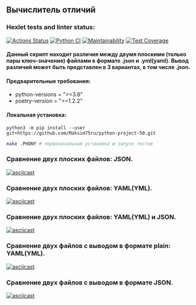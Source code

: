 ## Вычислитель отличий
### Hexlet tests and linter status:
[![Actions Status](https://github.com/Maksim75ru/python-project-50/workflows/hexlet-check/badge.svg)](https://github.com/Maksim75ru/python-project-50/actions)
[![Python CI](https://github.com/Maksim75ru/python-project-50/actions/workflows/Python_CI_4_step.yml/badge.svg)](https://github.com/Maksim75ru/python-project-50/actions/workflows/Python_CI_4_step.yml)
[![Maintainability](https://api.codeclimate.com/v1/badges/592b54a1e8930fed3d4e/maintainability)](https://codeclimate.com/github/Maksim75ru/python-project-50/maintainability)
[![Test Coverage](https://api.codeclimate.com/v1/badges/592b54a1e8930fed3d4e/test_coverage)](https://codeclimate.com/github/Maksim75ru/python-project-50/test_coverage)

#### Данный скрипт находит различия между двумя плоскими (только пары ключ-значение) файлами в формате .json и .yml(yaml). Вывод различий может быть представлен в 3 вариантах, в том числе .json.

#### Предварительные требования: 
+ python-versions = ">=3.6"
+ poetry-version = ">=1.2.2"

#### Локальная установка:
`python3 -m pip install --user git+https://github.com/Maksim75ru/python-project-50.git`

```sh
make .PHONY # первоначальная установка и запуск тестов
```

### Сравнение двух плоских файлов: JSON.
[![asciicast](https://asciinema.org/a/553571.svg)](https://asciinema.org/a/553571)

### Сравнение двух плоских файлов: YAML(YML).
[![asciicast](https://asciinema.org/a/meGpNmMUPLOjAGQJrQGXZSJRW.svg)](https://asciinema.org/a/meGpNmMUPLOjAGQJrQGXZSJRW)

### Сравнение двух плоских файлов: YAML(YML) и JSON.
[![asciicast](https://asciinema.org/a/UatoLduzjfxktaMjHYP5YOF0I.svg)](https://asciinema.org/a/UatoLduzjfxktaMjHYP5YOF0I)

### Сравнение двух файлов с выводом в формате plain: YAML(YML).
[![asciicast](https://asciinema.org/a/nToo7lrza3mA4Z7i4kWrG5AVO.svg)](https://asciinema.org/a/nToo7lrza3mA4Z7i4kWrG5AVO)

### Сравнение двух файлов с выводом в формате JSON.
[![asciicast](https://asciinema.org/a/rr8dnO2b3LmgoXdYO0ssvsVEN.svg)](https://asciinema.org/a/rr8dnO2b3LmgoXdYO0ssvsVEN)
